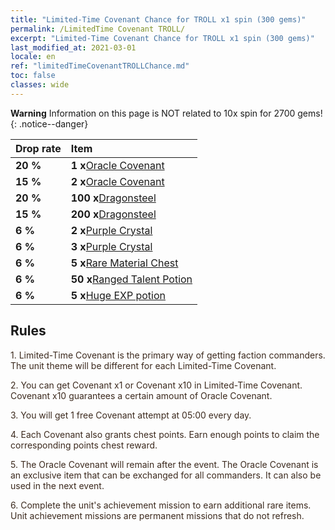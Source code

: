 ```yaml
---
title: "Limited-Time Covenant Chance for TROLL x1 spin (300 gems)"
permalink: /LimitedTime Covenant TROLL/
excerpt: "Limited-Time Covenant Chance for TROLL x1 spin (300 gems)"
last_modified_at: 2021-03-01
locale: en
ref: "limitedTimeCovenantTROLLChance.md"
toc: false
classes: wide
---
```


**Warning** Information on this page is NOT related to 10x spin for 2700 gems! 
{: .notice--danger}

  |   Drop rate    |      Item     | 
  |:---------------|:--------------| 
  | **20 %** | **1 x**[Oracle Covenant](/Items/con_727/) | 
  | **15 %** | **2 x**[Oracle Covenant](/Items/con_727/) | 
  | **20 %** | **100 x**[Dragonsteel](/Items/con_854/) | 
  | **15 %** | **200 x**[Dragonsteel](/Items/con_854/) | 
  | **6 %** | **2 x**[Purple Crystal](/Items/con_1178/) | 
  | **6 %** | **3 x**[Purple Crystal](/Items/con_1178/) | 
  | **6 %** | **5 x**[Rare Material Chest](/Items/con_922/) | 
  | **6 %** | **50 x**[Ranged Talent Potion](/Items/con_486/) | 
  | **6 %** | **5 x**[Huge EXP potion](/Items/con_260/) | 


## Rules

  <span style="color: #3c2a1e">1. Limited-Time Covenant is the primary way of getting faction commanders. The unit theme will be different for each Limited-Time Covenant.</span><br/>

  <span style="color: #3c2a1e">2. You can get Covenant x1 or Covenant x10 in Limited-Time Covenant. Covenant x10 guarantees a certain amount of Oracle Covenant.</span><br/>

  <span style="color: #3c2a1e">3. You will get 1 free Covenant attempt at 05:00 every day.</span><br/>

  <span style="color: #3c2a1e">4. Each Covenant also grants chest points. Earn enough points to claim the corresponding points chest reward.</span><br/>

  <span style="color: #3c2a1e">5. The Oracle Covenant will remain after the event. The Oracle Covenant is an exclusive item that can be exchanged for all commanders. It can also be used in the next event.</span><br/>

  <span style="color: #3c2a1e">6. Complete the unit's achievement mission to earn additional rare items. Unit achievement missions are permanent missions that do not refresh.</span><br/>


